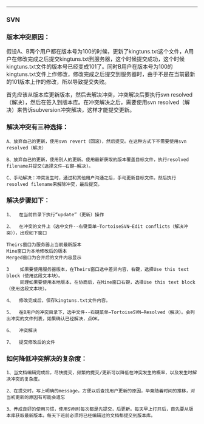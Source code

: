 ------
### SVN ###
### 版本冲突原因：
假设A、B两个用户都在版本号为100的时候，更新了kingtuns.txt这个文件，A用户在修改完成之后提交kingtuns.txt到服务器，这个时候提交成功，这个时候kingtuns.txt文件的版本号已经变成101了。同时B用户在版本号为100的kingtuns.txt文件上作修改，修改完成之后提交到服务器时，由于不是在当前最新的101版本上作的修改，所以导致提交失败。


首先应该从版本库更新版本，然后去解决冲突，冲突解决后要执行svn resolved（解决），然后在签入到版本库。在冲突解决之后，需要使用svn resolved（解决）来告诉subversion冲突解决，这样才能提交更新。

### 解决冲突有三种选择：
 
	A、放弃自己的更新，使用svn revert（回滚），然后提交。在这种方式下不需要使用svn resolved（解决）
 
	B、放弃自己的更新，使用别人的更新。使用最新获取的版本覆盖目标文件，执行resolved filename并提交(选择文件—右键—解决)。
 
	C、手动解决：冲突发生时，通过和其他用户沟通之后，手动更新目标文件。然后执行resolved filename来解除冲突，最后提交。

### 解决步骤如下：

	1、  在当前目录下执行“update”（更新）操作

	2、  在冲突的文件上（选中文件--右键菜单—TortoiseSVN—Edit conflicts（解决冲突）），出现如下窗口
	 
	Theirs窗口为服务器上当前最新版本
	Mine窗口为本地修改后的版本
	Merged窗口为合并后的文件内容显示

	3    如果要使用服务器版本，在Theirs窗口选中差异内容，右键，选择Use this text block（使用这段文本块）。
		 同理如果要使用本地版本，在协商后，在Mine窗口右键，选择Use this text block（使用这段文本块）。

	4、  修改完成后，保存kingtuns.txt文件内容。
 
	5、  在B用户的冲突目录下，选中文件--右键菜单—TortoiseSVN—Resolved（解决）。会列出冲突的文件列表，如果确认已经解决，点OK。

	6、  冲突解决

	7、  提交修改后的文件
### 如何降低冲突解决的复杂度：
 
	1、当文档编辑完成后，尽快提交，频繁的提交/更新可以降低在冲突发生的概率，以及发生时解决冲突的复杂度。

	2、在提交时，写上明确的message，方便以后查找用户更新的原因，毕竟随着时间的推移，对当初更新的原因有可能会遗忘

	3、养成良好的使用习惯，使用SVN时每次都是先提交，后更新。每天早上打开后，首先要从版本库获取最新版本。每天下班前必须将已经编辑过的文档都提交到版本库。
